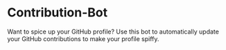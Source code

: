 # Contribution-Bot
Want to spice up your GitHub profile? Use this bot to automatically update your GitHub contributions to make your profile spiffy.

